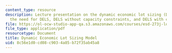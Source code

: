 ```yaml
---
content_type: resource
description: Lecture presentation on the dynamic economic lot sizing (DELS) model,
  the need for DELS, DELS without capacity constraints, and DELS with capacity constraints.
file: https://ol-ocw-studio-app-qa.s3.amazonaws.com/courses/esd-273j-logistics-and-supply-chain-management-fall-2009/8c56e1d0cd08c9034a85b72f35ab45a8_MITESD_273JF09_lec04.pdf
file_type: application/pdf
resourcetype: Document
title: Dynamic Economic Lot Sizing Model
uid: 8c56e1d0-cd08-c903-4a85-b72f35ab45a8
---
```

